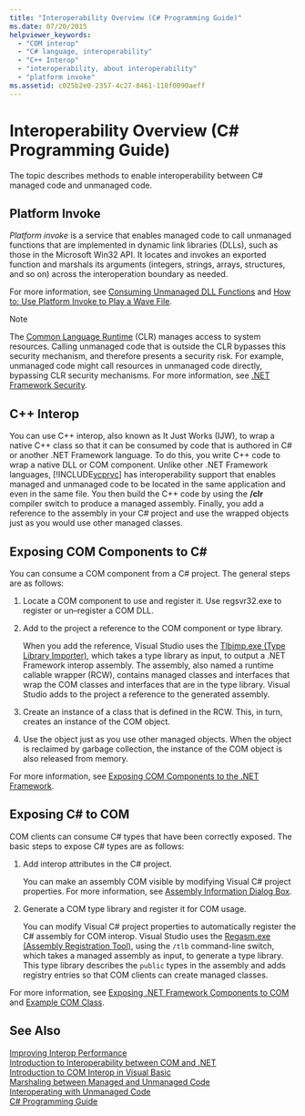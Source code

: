 ```yaml
---
title: "Interoperability Overview (C# Programming Guide)"
ms.date: 07/20/2015
helpviewer_keywords: 
  - "COM interop"
  - "C# language, interoperability"
  - "C++ Interop"
  - "interoperability, about interoperability"
  - "platform invoke"
ms.assetid: c025b2e0-2357-4c27-8461-118f0090aeff
---
```

# Interoperability Overview (C# Programming Guide)
The topic describes methods to enable interoperability between C# managed code and unmanaged code.  
  
## Platform Invoke  
 *Platform invoke* is a service that enables managed code to call unmanaged functions that are implemented in dynamic link libraries (DLLs), such as those in the Microsoft Win32 API. It locates and invokes an exported function and marshals its arguments (integers, strings, arrays, structures, and so on) across the interoperation boundary as needed.  
  
 For more information, see [Consuming Unmanaged DLL Functions](../../../framework/interop/consuming-unmanaged-dll-functions.md) and [How to: Use Platform Invoke to Play a Wave File](../../../csharp/programming-guide/interop/how-to-use-platform-invoke-to-play-a-wave-file.md).  
  
> [!NOTE]
>  The [Common Language Runtime](../../../standard/clr.md) (CLR) manages access to system resources. Calling unmanaged code that is outside the CLR bypasses this security mechanism, and therefore presents a security risk. For example, unmanaged code might call resources in unmanaged code directly, bypassing CLR security mechanisms. For more information, see [.NET Framework Security](https://technet.microsoft.com/en-us/security/).  
  
## C++ Interop  
 You can use C++ interop, also known as It Just Works (IJW), to wrap a native C++ class so that it can be consumed by code that is authored in C# or another .NET Framework language. To do this, you write C++ code to wrap a native DLL or COM component. Unlike other .NET Framework languages, [!INCLUDE[vcprvc](~/includes/vcprvc-md.md)] has interoperability support that enables managed and unmanaged code to be located in the same application and even in the same file. You then build the C++ code by using the **/clr** compiler switch to produce a managed assembly. Finally, you add a reference to the assembly in your C# project and use the wrapped objects just as you would use other managed classes.  
  
## Exposing COM Components to C#  
 You can consume a COM component from a C# project. The general steps are as follows:  
  
1.  Locate a COM component to use and register it. Use regsvr32.exe to register or un–register a COM DLL.  
  
2.  Add to the project a reference to the COM component or type library.  
  
     When you add the reference, Visual Studio uses the [Tlbimp.exe (Type Library Importer)](../../../../docs/framework/tools/tlbimp-exe-type-library-importer.md), which takes a type library as input, to output a .NET Framework interop assembly. The assembly, also named a runtime callable wrapper (RCW), contains managed classes and interfaces that wrap the COM classes and interfaces that are in the type library. Visual Studio adds to the project a reference to the generated assembly.  
  
3.  Create an instance of a class that is defined in the RCW. This, in turn, creates an instance of the COM object.  
  
4.  Use the object just as you use other managed objects. When the object is reclaimed by garbage collection, the instance of the COM object is also released from memory.  
  
 For more information, see [Exposing COM Components to the .NET Framework](../../../../docs/framework/interop/exposing-com-components.md).  
  
## Exposing C# to COM  
 COM clients can consume C# types that have been correctly exposed. The basic steps to expose C# types are as follows:  
  
1.  Add interop attributes in the C# project.  
  
     You can make an assembly COM visible by modifying Visual C# project properties. For more information, see [Assembly Information Dialog Box](/visualstudio/ide/reference/assembly-information-dialog-box).  
  
2.  Generate a COM type library and register it for COM usage.  
  
     You can modify Visual C# project properties to automatically register the C# assembly for COM interop. Visual Studio uses the [Regasm.exe (Assembly Registration Tool)](../../../../docs/framework/tools/regasm-exe-assembly-registration-tool.md), using the `/tlb` command-line switch, which takes a managed assembly as input, to generate a type library. This type library describes the `public` types in the assembly and adds registry entries so that COM clients can create managed classes.  
  
 For more information, see [Exposing .NET Framework Components to COM](../../../../docs/framework/interop/exposing-dotnet-components-to-com.md) and [Example COM Class](../../../csharp/programming-guide/interop/example-com-class.md).  
  
## See Also  
 [Improving Interop Performance](https://msdn.microsoft.com/library/ms998551.aspx)  
 [Introduction to Interoperability between COM and .NET](https://msdn.microsoft.com/library/office/bb610378.aspx)  
 [Introduction to COM Interop in Visual Basic](../../../../docs/visual-basic/programming-guide/com-interop/introduction-to-com-interop.md)  
 [Marshaling between Managed and Unmanaged Code](../../../../docs/framework/interop/interop-marshaling.md)  
 [Interoperating with Unmanaged Code](../../../../docs/framework/interop/index.md)  
 [C# Programming Guide](../../../csharp/programming-guide/index.md)
